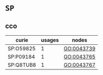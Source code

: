 # `SP`

## cco

| curie     |   usages | nodes                                           |
|-----------|----------|-------------------------------------------------|
| SP:O59825 |        1 | [GO:0043739](https://bioregistry.io/GO:0043739) |
| SP:P09184 |        1 | [GO:0043765](https://bioregistry.io/GO:0043765) |
| SP:Q8TUB8 |        1 | [GO:0043767](https://bioregistry.io/GO:0043767) |

